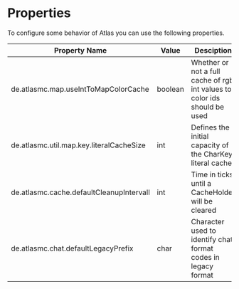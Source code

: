 # Properties

To configure some behavior of Atlas you can use the following properties.

| Property Name                            | Value   | Desciption                                                                | Default |
|------------------------------------------|---------|---------------------------------------------------------------------------|---------|
| de.atlasmc.map.useIntToMapColorCache     | boolean | Whether or not a full cache of rgb int values to color ids should be used | true    |
| de.atlasmc.util.map.key.literalCacheSize | int     | Defines the initial capacity of the CharKey literal cache                 | 512     |
| de.atlasmc.cache.defaultCleanupIntervall | int     | Time in ticks until a CacheHolder will be cleared                         | 6000    |
| de.atlasmc.chat.defaultLegacyPrefix      | char    | Character used to identify chat format codes in legacy format             | §       |